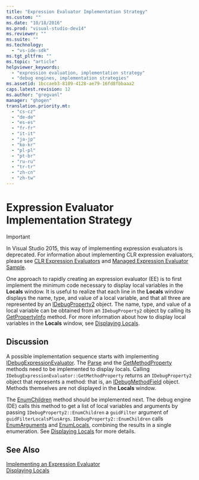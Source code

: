 ```yaml
---
title: "Expression Evaluator Implementation Strategy"
ms.custom: ""
ms.date: "10/18/2016"
ms.prod: "visual-studio-dev14"
ms.reviewer: ""
ms.suite: ""
ms.technology: 
  - "vs-ide-sdk"
ms.tgt_pltfrm: ""
ms.topic: "article"
helpviewer_keywords: 
  - "expression evaluation, implementation strategy"
  - "debug engines, implementation strategies"
ms.assetid: 1bccaeb3-8109-4128-ae79-16fd8fbbaaa2
caps.latest.revision: 12
ms.author: "gregvanl"
manager: "ghogen"
translation.priority.mt: 
  - "cs-cz"
  - "de-de"
  - "es-es"
  - "fr-fr"
  - "it-it"
  - "ja-jp"
  - "ko-kr"
  - "pl-pl"
  - "pt-br"
  - "ru-ru"
  - "tr-tr"
  - "zh-cn"
  - "zh-tw"
---
```

# Expression Evaluator Implementation Strategy
> [!IMPORTANT]
>  In Visual Studio 2015, this way of implementing expression evaluators is deprecated. For information about implementing CLR expression evaluators, please see [CLR Expression Evaluators](https://github.com/Microsoft/ConcordExtensibilitySamples/wiki/CLR-Expression-Evaluators) and [Managed Expression Evaluator Sample](https://github.com/Microsoft/ConcordExtensibilitySamples/wiki/Managed-Expression-Evaluator-Sample).  
  
 One approach to rapidly creating an expression evaluator (EE) is to first implement the minimum code necessary to display local variables in the **Locals** window. It is useful to realize that each line in the **Locals** window displays the name, type, and value of a local variable, and that all three are represented by an [IDebugProperty2](../extensibility/idebugproperty2.md) object. The name, type, and value of a local variable can be obtained from an `IDebugProperty2` object by calling its [GetPropertyInfo](../extensibility/idebugproperty2--getpropertyinfo.md) method. For more information about how to display local variables in the **Locals** window, see [Displaying Locals](../extensibility/displaying-locals.md).  
  
## Discussion  
 A possible implementation sequence starts with implementing [IDebugExpressionEvaluator](../extensibility/idebugexpressionevaluator.md). The [Parse](../extensibility/idebugexpressionevaluator--parse.md) and the [GetMethodProperty](../extensibility/idebugexpressionevaluator--getmethodproperty.md) methods need to be implemented to display locals. Calling `IDebugExpressionEvaluator::GetMethodProperty` returns an `IDebugProperty2` object that represents a method: that is, an [IDebugMethodField](../extensibility/idebugmethodfield.md) object. Methods themselves are not displayed in the **Locals** window.  
  
 The [EnumChildren](../extensibility/idebugproperty2--enumchildren.md) method should be implemented next. The debug engine (DE) calls this method to get a list of local variables and arguments by passing `IDebugProperty2::EnumChildren` a `guidFilter` argument of `guidFilterLocalsPlusArgs`. `IDebugProperty2::EnumChildren` calls [EnumArguments](../extensibility/idebugmethodfield--enumarguments.md) and [EnumLocals](../extensibility/idebugmethodfield--enumlocals.md), combining the results in a single enumeration. See [Displaying Locals](../extensibility/displaying-locals.md) for more details.  
  
## See Also  
 [Implementing an Expression Evaluator](../extensibility/implementing-an-expression-evaluator.md)   
 [Displaying Locals](../extensibility/displaying-locals.md)